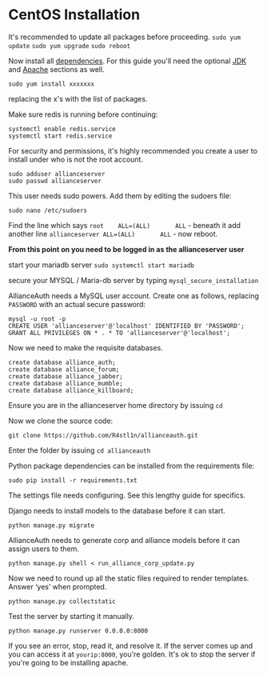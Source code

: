 # CentOS Installation

It's recommended to update all packages before proceeding.
    `sudo yum update`
    `sudo yum upgrade`
    `sudo reboot`

Now install all [dependencies](dependencies.md). For this guide you'll need the optional [JDK](dependencies.md) and [Apache](dependencies.md) sections as well.

    sudo yum install xxxxxxx
replacing the x's with the list of packages.

Make sure redis is running before continuing:

    systemctl enable redis.service
    systemctl start redis.service

For security and permissions, it's highly recommended you create a user to install under who is not the root account.

    sudo adduser allianceserver
    sudo passwd allianceserver

This user needs sudo powers. Add them by editing the sudoers file:

    sudo nano /etc/sudoers

Find the line which says `root    ALL=(ALL)       ALL` - beneath it add another line `allianceserver ALL=(ALL)       ALL` - now reboot.

**From this point on you need to be logged in as the allianceserver user**

start your mariadb server `sudo systemctl start mariadb`

secure your MYSQL / Maria-db server by typing `mysql_secure_installation `

AllianceAuth needs a MySQL user account. Create one as follows, replacing `PASSWORD` with an actual secure password:

    mysql -u root -p
    CREATE USER 'allianceserver'@'localhost' IDENTIFIED BY 'PASSWORD';
    GRANT ALL PRIVILEGES ON * . * TO 'allianceserver'@'localhost';

Now we need to make the requisite databases.

    create database alliance_auth;
    create database alliance_forum;
    create database alliance_jabber;
    create database alliance_mumble;
    create database alliance_killboard;

Ensure you are in the allianceserver home directory by issuing `cd`

Now we clone the source code:

    git clone https://github.com/R4stl1n/allianceauth.git

Enter the folder by issuing `cd allianceauth`

Python package dependencies can be installed from the requirements file:

    sudo pip install -r requirements.txt

The settings file needs configuring. See this lengthy guide for specifics.

Django needs to install models to the database before it can start.

    python manage.py migrate

AllianceAuth needs to generate corp and alliance models before it can assign users to them.

    python manage.py shell < run_alliance_corp_update.py

Now we need to round up all the static files required to render templates. Answer ‘yes’ when prompted.

    python manage.py collectstatic

Test the server by starting it manually.

    python manage.py runserver 0.0.0.0:8000

If you see an error, stop, read it, and resolve it. If the server comes up and you can access it at `yourip:8000`, you're golden. It's ok to stop the server if you're going to be installing apache.
